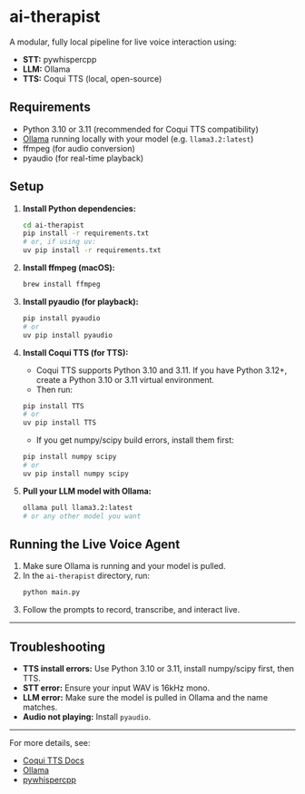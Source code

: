 # ai-therapist

A modular, fully local pipeline for live voice interaction using:
- **STT:** pywhispercpp
- **LLM:** Ollama
- **TTS:** Coqui TTS (local, open-source)

## Requirements
- Python 3.10 or 3.11 (recommended for Coqui TTS compatibility)
- [Ollama](https://github.com/ollama/ollama) running locally with your model (e.g. `llama3.2:latest`)
- ffmpeg (for audio conversion)
- pyaudio (for real-time playback)

## Setup

1. **Install Python dependencies:**
   ```sh
   cd ai-therapist
   pip install -r requirements.txt
   # or, if using uv:
   uv pip install -r requirements.txt
   ```

2. **Install ffmpeg (macOS):**
   ```sh
   brew install ffmpeg
   ```

3. **Install pyaudio (for playback):**
   ```sh
   pip install pyaudio
   # or
   uv pip install pyaudio
   ```

4. **Install Coqui TTS (for TTS):**
   - Coqui TTS supports Python 3.10 and 3.11. If you have Python 3.12+, create a Python 3.10 or 3.11 virtual environment.
   - Then run:
   ```sh
   pip install TTS
   # or
   uv pip install TTS
   ```
   - If you get numpy/scipy build errors, install them first:
   ```sh
   pip install numpy scipy
   # or
   uv pip install numpy scipy
   ```

5. **Pull your LLM model with Ollama:**
   ```sh
   ollama pull llama3.2:latest
   # or any other model you want
   ```

## Running the Live Voice Agent

1. Make sure Ollama is running and your model is pulled.
2. In the `ai-therapist` directory, run:
   ```sh
   python main.py
   ```
3. Follow the prompts to record, transcribe, and interact live.

---

## Troubleshooting
- **TTS install errors:** Use Python 3.10 or 3.11, install numpy/scipy first, then TTS.
- **STT error:** Ensure your input WAV is 16kHz mono.
- **LLM error:** Make sure the model is pulled in Ollama and the name matches.
- **Audio not playing:** Install `pyaudio`.

---

For more details, see:
- [Coqui TTS Docs](https://docs.coqui.ai/en/latest/)
- [Ollama](https://github.com/ollama/ollama)
- [pywhispercpp](https://pypi.org/project/pywhispercpp/)
